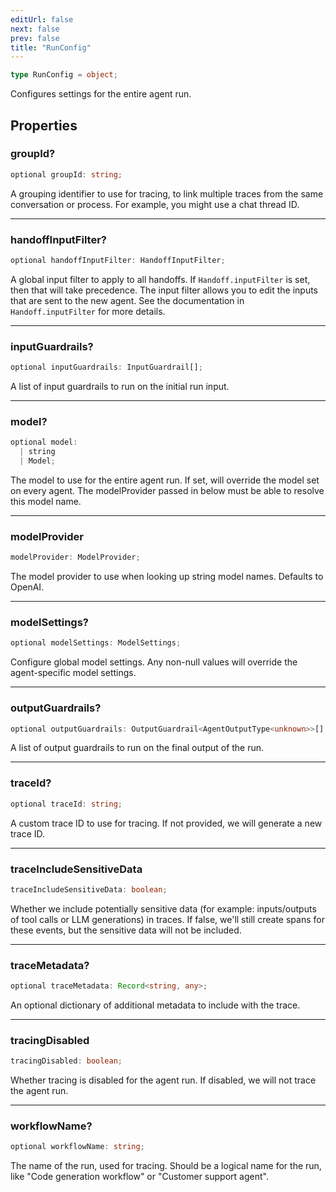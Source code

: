 ```yaml
---
editUrl: false
next: false
prev: false
title: "RunConfig"
---
```


```ts
type RunConfig = object;
```

Configures settings for the entire agent run.

## Properties

### groupId?

```ts
optional groupId: string;
```

A grouping identifier to use for tracing, to link multiple traces from the same conversation
or process. For example, you might use a chat thread ID.

***

### handoffInputFilter?

```ts
optional handoffInputFilter: HandoffInputFilter;
```

A global input filter to apply to all handoffs. If `Handoff.inputFilter` is set, then that
will take precedence. The input filter allows you to edit the inputs that are sent to the new
agent. See the documentation in `Handoff.inputFilter` for more details.

***

### inputGuardrails?

```ts
optional inputGuardrails: InputGuardrail[];
```

A list of input guardrails to run on the initial run input.

***

### model?

```ts
optional model: 
  | string
  | Model;
```

The model to use for the entire agent run. If set, will override the model set on every
agent. The modelProvider passed in below must be able to resolve this model name.

***

### modelProvider

```ts
modelProvider: ModelProvider;
```

The model provider to use when looking up string model names. Defaults to OpenAI.

***

### modelSettings?

```ts
optional modelSettings: ModelSettings;
```

Configure global model settings. Any non-null values will override the agent-specific model
settings.

***

### outputGuardrails?

```ts
optional outputGuardrails: OutputGuardrail<AgentOutputType<unknown>>[];
```

A list of output guardrails to run on the final output of the run.

***

### traceId?

```ts
optional traceId: string;
```

A custom trace ID to use for tracing. If not provided, we will generate a new trace ID.

***

### traceIncludeSensitiveData

```ts
traceIncludeSensitiveData: boolean;
```

Whether we include potentially sensitive data (for example: inputs/outputs of tool calls or
LLM generations) in traces. If false, we'll still create spans for these events, but the
sensitive data will not be included.

***

### traceMetadata?

```ts
optional traceMetadata: Record<string, any>;
```

An optional dictionary of additional metadata to include with the trace.

***

### tracingDisabled

```ts
tracingDisabled: boolean;
```

Whether tracing is disabled for the agent run. If disabled, we will not trace the agent run.

***

### workflowName?

```ts
optional workflowName: string;
```

The name of the run, used for tracing. Should be a logical name for the run, like
"Code generation workflow" or "Customer support agent".
